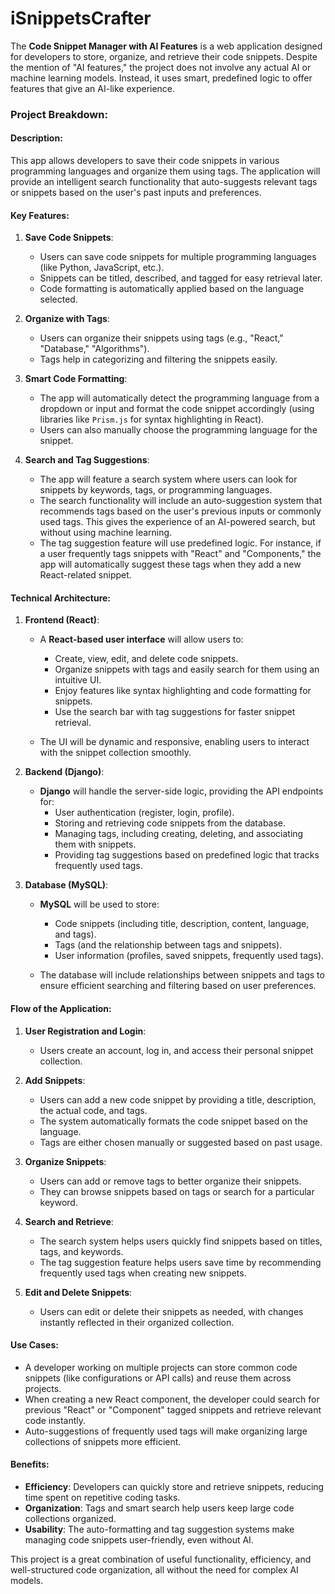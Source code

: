 # iSnippetsCrafter

The **Code Snippet Manager with AI Features** is a web application designed for developers to store, organize, and retrieve their code snippets. Despite the mention of "AI features," the project does not involve any actual AI or machine learning models. Instead, it uses smart, predefined logic to offer features that give an AI-like experience.

### Project Breakdown:

#### **Description**:
This app allows developers to save their code snippets in various programming languages and organize them using tags. The application will provide an intelligent search functionality that auto-suggests relevant tags or snippets based on the user's past inputs and preferences.

#### **Key Features**:

1. **Save Code Snippets**:
   - Users can save code snippets for multiple programming languages (like Python, JavaScript, etc.).
   - Snippets can be titled, described, and tagged for easy retrieval later.
   - Code formatting is automatically applied based on the language selected.

2. **Organize with Tags**:
   - Users can organize their snippets using tags (e.g., "React," "Database," "Algorithms").
   - Tags help in categorizing and filtering the snippets easily.

3. **Smart Code Formatting**:
   - The app will automatically detect the programming language from a dropdown or input and format the code snippet accordingly (using libraries like `Prism.js` for syntax highlighting in React).
   - Users can also manually choose the programming language for the snippet.

4. **Search and Tag Suggestions**:
   - The app will feature a search system where users can look for snippets by keywords, tags, or programming languages.
   - The search functionality will include an auto-suggestion system that recommends tags based on the user's previous inputs or commonly used tags. This gives the experience of an AI-powered search, but without using machine learning.
   - The tag suggestion feature will use predefined logic. For instance, if a user frequently tags snippets with "React" and "Components," the app will automatically suggest these tags when they add a new React-related snippet.

#### **Technical Architecture**:

1. **Frontend (React)**:
   - A **React-based user interface** will allow users to:
     - Create, view, edit, and delete code snippets.
     - Organize snippets with tags and easily search for them using an intuitive UI.
     - Enjoy features like syntax highlighting and code formatting for snippets.
     - Use the search bar with tag suggestions for faster snippet retrieval.
   
   - The UI will be dynamic and responsive, enabling users to interact with the snippet collection smoothly.

2. **Backend (Django)**:
   - **Django** will handle the server-side logic, providing the API endpoints for:
     - User authentication (register, login, profile).
     - Storing and retrieving code snippets from the database.
     - Managing tags, including creating, deleting, and associating them with snippets.
     - Providing tag suggestions based on predefined logic that tracks frequently used tags.

3. **Database (MySQL)**:
   - **MySQL** will be used to store:
     - Code snippets (including title, description, content, language, and tags).
     - Tags (and the relationship between tags and snippets).
     - User information (profiles, saved snippets, frequently used tags).
   
   - The database will include relationships between snippets and tags to ensure efficient searching and filtering based on user preferences.

#### **Flow of the Application**:

1. **User Registration and Login**:
   - Users create an account, log in, and access their personal snippet collection.

2. **Add Snippets**:
   - Users can add a new code snippet by providing a title, description, the actual code, and tags.
   - The system automatically formats the code snippet based on the language.
   - Tags are either chosen manually or suggested based on past usage.

3. **Organize Snippets**:
   - Users can add or remove tags to better organize their snippets.
   - They can browse snippets based on tags or search for a particular keyword.

4. **Search and Retrieve**:
   - The search system helps users quickly find snippets based on titles, tags, and keywords.
   - The tag suggestion feature helps users save time by recommending frequently used tags when creating new snippets.

5. **Edit and Delete Snippets**:
   - Users can edit or delete their snippets as needed, with changes instantly reflected in their organized collection.

#### **Use Cases**:

- A developer working on multiple projects can store common code snippets (like configurations or API calls) and reuse them across projects.
- When creating a new React component, the developer could search for previous "React" or "Component" tagged snippets and retrieve relevant code instantly.
- Auto-suggestions of frequently used tags will make organizing large collections of snippets more efficient.

#### **Benefits**:

- **Efficiency**: Developers can quickly store and retrieve snippets, reducing time spent on repetitive coding tasks.
- **Organization**: Tags and smart search help users keep large code collections organized.
- **Usability**: The auto-formatting and tag suggestion systems make managing code snippets user-friendly, even without AI.

This project is a great combination of useful functionality, efficiency, and well-structured code organization, all without the need for complex AI models. 
